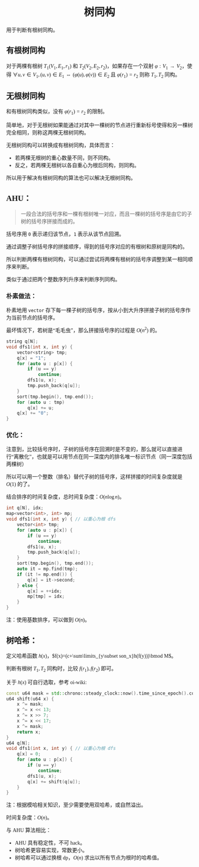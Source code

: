 <style>
 body {
  font-family: "楷体"
}
</style>

<h1><center>树同构</center></h1>

用于判断有根树同构。

## 有根树同构

对于两棵有根树 $T_1(V_1,E_1,r_1)$ 和 $T_2(V_2,E_2,r_2)$，如果存在一个双射 $\varphi:V_1\rightarrow V_2$，使得 $\forall u,v\in V_1,(u,v)\in E_1\Leftrightarrow(\varphi(u),\varphi(v))\in E_2$ 且 $\varphi(r_1)=r_2$ 则称 $T_1,T_2$ 同构。

## 无根树同构

和有根树同构类似，没有 $\varphi(r_1)=r_2$ 的限制。

简单地，对于无根树如果能通过对其中一棵树的节点进行重新标号使得和另一棵树完全相同，则称这两棵无根树同构。

无根树同构可以转换成有根树同构，具体而言：
- 若两棵无根树的重心数量不同，则不同构。
- 反之，若两棵无根树以各自重心为根后同构，则同构。

所以用于解决有根树同构的算法也可以解决无根树同构。

## AHU：

> 一段合法的括号序和一棵有根树唯一对应，而且一棵树的括号序是由它的子树的括号序拼接而成的。

括号序用 `0` 表示递归该节点，`1` 表示从该节点回溯。

通过调整子树括号序的拼接顺序，得到的括号序对应的有根树和原树是同构的。

所以判断两棵有根树同构，可以通过尝试将两棵有根树的括号序调整到某一相同顺序来判断。

类似于通过把两个整数序列升序来判断序列同构。

### 朴素做法：

朴素地用 `vector` 存下每一棵子树的括号序，按从小到大升序拼接子树的括号序作为当前节点的括号序。

最坏情况下，若树是“毛毛虫”，那么拼接括号序的过程是 $O(n^2)$ 的。

```cpp
string q[N];
void dfs1(int x, int y) {
    vector<string> tmp;
    q[x] = "1";
    for (auto u : p[x]) {
        if (u == y)
            continue;
        dfs1(u, x);
        tmp.push_back(q[u]);
    }
    sort(tmp.begin(), tmp.end());
    for (auto u : tmp)
        q[x] += u;
    q[x] += "0";
}
```

### 优化：

注意到，比较括号序时，子树的括号序在回溯时是不变的，那么就可以直接进行“离散化”，也就是可以用节点在同一深度内的排名唯一标识节点（同一深度包括两棵树）

所以可以用一个整数（排名）替代子树的括号序，这样拼接的时间复杂度就是 $O(1)$ 的了。

结合排序的时间复杂度，总时间复杂度：$O(n\log n)$。

```cpp
int q[N], idx;
map<vector<int>, int> mp;
void dfs1(int x, int y) { // 以重心为根 dfs
    vector<int> tmp;
    for (auto u : p[x]) {
        if (u == y)
            continue;
        dfs1(u, x);
        tmp.push_back(q[u]);
    }
    sort(tmp.begin(), tmp.end());
    auto it = mp.find(tmp);
    if (it != mp.end()) {
        q[x] = it->second;
    } else {
        q[x] = ++idx;
        mp[tmp] = idx;
    }
}

```

注：使用基数排序，可以做到 $O(n)$。

## 树哈希：

定义哈希函数 $h(x)$，$f(x)=(c+\sum\limits_{y\subset son_x}h(f(y)))\bmod M$。

判断有根树 $T_1,T_2$ 同构时，比较 $f(r_1),f(r_2)$ 即可。

关于 $h(x)$ 可自行选取，参考 oi-wiki:

```cpp
const u64 mask = std::chrono::steady_clock::now().time_since_epoch().count();
u64 shift(u64 x) {
    x ^= mask;
    x ^= x << 13;
    x ^= x >> 7;
    x ^= x << 17;
    x ^= mask;
    return x;
}
u64 q[N];
void dfs1(int x, int y) { // 以重心为根 dfs
    q[x] = 0;
    for (auto u : p[x]) {
        if (u == y)
            continue;
        dfs1(u, x);
        q[x] += shift(q[u]);
    }
}
```

注：根据模哈相关知识，至少需要使用双哈希，或自然溢出。

时间复杂度：$O(n)$。

与 AHU 算法相比：
- AHU 具有稳定性，不可 hack。
- 树哈希更容易实现，常数更小。
- 树哈希可以通过换根 dp，$O(n)$ 求出以所有节点为根时的哈希值。